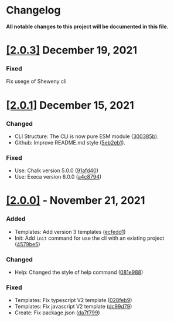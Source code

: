 # Changelog

**All notable changes to this project will be documented in this file.**

# [[2.0.3]](https://github.com/Sheweny/cli/compare/2.0.1...2.0.3) December 19, 2021

### Fixed

Fix usege of Sheweny cli

# [[2.0.1]](https://github.com/Sheweny/cli/compare/2.0.0...2.0.1) December 15, 2021

### Changed

- CLI Structure: The CLI is now pure ESM module ([300385b](https://github.com/Sheweny/cli/commit/300385b66441735cd30d0cc6c7e68a132feb2ccd)).
- Github: Improve README.md style ([5eb2eb1](https://github.com/Sheweny/cli/commit/5eb2eb1b57c8c2b40e1824c3ada20b771dc63c7e)).

### Fixed

- Use: Chalk version 5.0.0 ([91afd40](https://github.com/Sheweny/cli/commit/91afd40dd7a8ed237681abfad38893357cd332c4))
- Use: Execa version 6.0.0 ([a4c8794](https://github.com/Sheweny/cli/commit/a4c87940d2ac3985e7bf3b1900f5081f5a6a4069))

# [[2.0.0]](https://github.com/Sheweny/cli/compare/2.1.0...3.0.0) - November 21, 2021

### Added

- Templates: Add version 3 templates ([ecfedd1](https://github.com/Sheweny/cli/commit/ecfedd193c334e3718467def10fc6f679c6b935b))
- Init: Add `init` command for use the cli with an existing project ([4579be5](https://github.com/Sheweny/cli/commit/4579be59ef16ab68a53175e7286e7ee38fb53624))

### Changed

- Help: Changed the style of help command ([081e988](https://github.com/Sheweny/cli/commit/081e988de1e02b196e73c1ec3cef2e568b4a9e45))

### Fixed

- Templates: Fix typescript V2 template ([028feb9](https://github.com/Sheweny/cli/commit/028feb9bb536966c577a3454d7b4ac8b50312d95))
- Templates: Fix javascript V2 template ([dc99d79](https://github.com/Sheweny/cli/commit/dc99d794fd0cdd7e1624e15026d6f3b7f0410d60))
- Create: Fix package.json ([da7f799](https://github.com/Sheweny/cli/commit/da7f799fa05ada1634e94f96f8e560358250f137))

